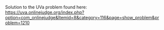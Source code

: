 Solution to the UVa problem found here:
https://uva.onlinejudge.org/index.php?option=com_onlinejudge&Itemid=8&category=116&page=show_problem&problem=1210